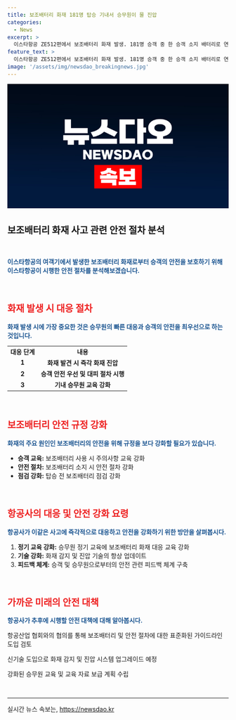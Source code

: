 ```yaml
---
title: 보조배터리 화재 181명 탑승 기내서 승무원이 물 진압
categories:
  - News
excerpt: >
  이스타항공 ZE512편에서 보조배터리 화재 발생. 181명 승객 중 한 승객 소지 배터리로 연기 발견. 승무원 빠른 대응으로 화재 진압, 인명피해 없어. 보조배터리는 항공 위험물이지만 기내 소지 가능. 이스타항공은 재정비를 마치고 연결편 지연 없었다고 전함.
feature_text: >
  이스타항공 ZE512편에서 보조배터리 화재 발생. 181명 승객 중 한 승객 소지 배터리로 연기 발견. 승무원 빠른 대응으로 화재 진압, 인명피해 없어. 보조배터리는 항공 위험물이지만 기내 소지 가능. 이스타항공은 재정비를 마치고 연결편 지연 없었다고 전함.
image: '/assets/img/newsdao_breakingnews.jpg'
---
```


<p><img src="/assets/img/newsdao_breakingnews.jpg" alt="bookingtag 속보" /></p>

<h2 data-ke-size="size26">보조배터리 화재 사고 관련 안전 절차 분석</h2>

<p data-ke-size="size16">&nbsp;</p>

<p data-ke-size="size16"><b><span style="color: #1a5490;">이스타항공의 여객기에서 발생한 보조배터리 화재로부터 승객의 안전을 보호하기 위해 이스타항공이 시행한 안전 절차를 분석해보겠습니다.</span></b></p>

<p data-ke-size="size16">&nbsp;</p>

<h2 data-ke-size="size24"><b><span style="color: #ee2323;">화재 발생 시 대응 절차</span></b></h2>

<p data-ke-size="size16"><b><span style="color: #1a5490;">화재 발생 시에 가장 중요한 것은 승무원의 빠른 대응과 승객의 안전을 최우선으로 하는 것입니다.</span></b></p>

<table>
<tbody>
<tr>
<td style="text-align: center; height: 17px;"><b>대응 단계</b></td>
<td style="text-align: center; height: 17px;"><b>내용</b></td>
</tr>
<tr>
<td style="text-align: center; height: 17px;"><b>1</b></td>
<td style="text-align: center; height: 17px;"><b>화재 발견 시 즉각 화재 진압</b></td>
</tr>
<tr>
<td style="text-align: center; height: 17px;"><b>2</b></td>
<td style="text-align: center; height: 17px;"><b>승객 안전 우선 및 대피 절차 시행</b></td>
</tr>
<tr>
<td style="text-align: center; height: 17px;"><b>3</b></td>
<td style="text-align: center; height: 17px;"><b>기내 승무원 교육 강화</b></td>
</tr>
</tbody>
</table>

<p data-ke-size="size16">&nbsp;</p>

<h2 data-ke-size="size24"><b><span style="color: #ee2323;">보조배터리 안전 규정 강화</span></b></h2>

<p data-ke-size="size16"><b><span style="color: #1a5490;">화재의 주요 원인인 보조배터리의 안전을 위해 규정을 보다 강화할 필요가 있습니다.</span></b></p>

<ul>
<li><b>승객 교육:</b> 보조배터리 사용 시 주의사항 교육 강화</li>
<li><b>안전 절차:</b> 보조배터리 소지 시 안전 절차 강화</li>
<li><b>점검 강화:</b> 탑승 전 보조배터리 점검 강화</li>
</ul>

<p data-ke-size="size16">&nbsp;</p>

<h2 data-ke-size="size24"><b><span style="color: #ee2323;">항공사의 대응 및 안전 강화 요령</span></b></h2>

<p data-ke-size="size16"><b><span style="color: #1a5490;">항공사가 이같은 사고에 즉각적으로 대응하고 안전을 강화하기 위한 방안을 살펴봅시다.</span></b></p>

<ol>
<li><b>정기 교육 강화:</b> 승무원 정기 교육에 보조배터리 화재 대응 교육 강화</li>
<li><b>기술 강화:</b> 화재 감지 및 진압 기술의 항상 업데이트</li>
<li><b>피드백 체계:</b> 승객 및 승무원으로부터의 안전 관련 피드백 체계 구축</li>
</ol>

<p data-ke-size="size16">&nbsp;</p>

<h2 data-ke-size="size24"><b><span style="color: #ee2323;">가까운 미래의 안전 대책</span></b></h2>

<p data-ke-size="size16"><b><span style="color: #1a5490;">항공사가 추후에 시행할 안전 대책에 대해 알아봅시다.</span></b></p>

<p>항공산업 협회와의 협의를 통해 보조배터리 및 안전 절차에 대한 표준화된 가이드라인 도입 검토</p>

<p>신기술 도입으로 화재 감지 및 진압 시스템 업그레이드 예정</p>

<p>강화된 승무원 교육 및 교육 자료 보급 계획 수립</p>

<p data-ke-size="size16">&nbsp;</p>

<hr>
실시간 뉴스 속보는, <a href="https://newsdao.kr" rel="dofollow">https://newsdao.kr</a>


